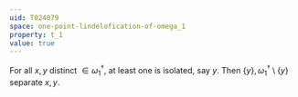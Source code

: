 ```yaml
---
uid: T024079
space: one-point-lindelofication-of-omega_1
property: t_1
value: true
---
```

For all $x,y$ distinct $\in\omega_1^\dagger$, at least one is isolated, say $y$. Then $\{y\},\omega_1^\dagger\setminus\{y\}$ separate $x,y$.

